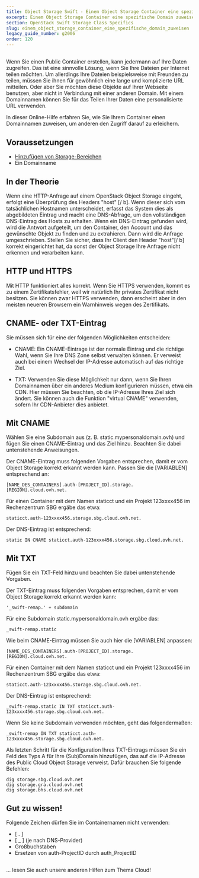 ```yaml
---
title: Object Storage Swift - Einem Object Storage Container eine spezifische Domain zuweisen
excerpt: Einem Object Storage Container eine spezifische Domain zuweisen
section: OpenStack Swift Storage Class Specifics
slug: einem_object_storage_container_eine_spezifische_domain_zuweisen
legacy_guide_number: g2006
order: 120
---
```



## 
Wenn Sie einen Public Container erstellen, kann jedermann auf Ihre Daten zugreifen. Das ist eine sinnvolle Lösung, wenn Sie Ihre Dateien per Internet teilen möchten.
Um allerdings Ihre Dateien beispielsweise mit Freunden zu teilen, müssen Sie ihnen für gewöhnlich eine lange und komplizierte URL mitteilen.
Oder aber Sie möchten diese Objekte auf Ihrer Webseite benutzen, aber nicht in Verbindung mit einer anderen Domain.
Mit einem Domainnamen können Sie für das Teilen Ihrer Daten eine personalisierte URL verwenden.

In dieser Online-Hilfe erfahren Sie, wie Sie Ihrem Container einen Domainnamen zuweisen, um anderen den Zugriff darauf zu erleichern.


## Voraussetzungen

- [Hinzufügen von Storage-Bereichen](https://docs.ovh.com/de/public-cloud/hinzufugen_von_storage-bereichen/)
- Ein Domainname




## In der Theorie
Wenn eine HTTP-Anfrage auf einem OpenStack Object Storage eingeht, erfolgt eine Überprüfung des Headers  "host" [/ b]. Wenn dieser sich vom tatsächlichen Hostnamen unterscheidet, erfasst das System dies als abgebildeten Eintrag und macht eine DNS-Abfrage, um den vollständigen DNS-Eintrag des Hosts zu erhalten.
Wenn ein DNS-Eintrag gefunden wird, wird die Antwort aufgeteilt, um den Container, den Account und das gewünschte Objekt zu finden und zu extrahieren. Dann wird die Anfrage umgeschrieben.
Stellen Sie sicher, dass Ihr Client den Header "host"[/ b] korrekt eingerichtet hat, da sonst der Object Storage Ihre Anfrage nicht erkennen und verarbeiten kann.


## HTTP und HTTPS
Mit HTTP funktioniert alles korrekt.
Wenn Sie HTTPS verwenden, kommt es zu einem Zertifikatsfehler, weil wir natürlich Ihr privates Zertifikat nicht besitzen.
Sie können zwar HTTPS verwenden, dann erscheint aber in den meisten neueren Browsern ein Warnhinweis wegen des Zertifikats.


## CNAME- oder TXT-Eintrag
Sie müssen sich für eine der folgenden Möglichkeiten entscheiden:


- CNAME: Ein CNAME-Eintrage ist der normale Eintrag und die richtige Wahl, wenn Sie Ihre DNS Zone selbst verwalten können. Er verweist auch bei einem Wechsel der IP-Adresse automatisch auf das richtige Ziel.

- TXT: Verwenden Sie diese Möglichkeit nur dann, wenn Sie Ihren Domainnamen über ein anderes Medium konfigurieren müssen, etwa ein CDN. Hier müssen Sie beachten, ob die IP-Adresse Ihres Ziel sich ändert. Sie können auch die Funktion "virtual CNAME" verwenden, sofern Ihr CDN-Anbieter dies anbietet.




## Mit CNAME
Wählen Sie eine Subdomain aus (z. B. static.mypersonaldomain.ovh) und fügen Sie einen CNAME-Eintrag und das Ziel hinzu. Beachten Sie dabei untenstehende Anweisungen.

Der CNAME-Eintrag muss folgenden Vorgaben entsprechen, damit er vom Object Storage korrekt erkannt werden kann. Passen Sie die [VARIABLEN] entsprechend an:


```
[NAME_DES_CONTAINERS].auth-[PROJECT_ID].storage.[REGION].cloud.ovh.net.
```


Für einen Container mit dem Namen staticct und ein Projekt 123xxxx456 im Rechenzentrum SBG ergäbe das etwa:


```
staticct.auth-123xxxx456.storage.sbg.cloud.ovh.net.
```


Der DNS-Eintrag ist entsprechend:


```
static IN CNAME staticct.auth-123xxxx456.storage.sbg.cloud.ovh.net.
```




## Mit TXT
Fügen Sie ein TXT-Feld hinzu und beachten Sie dabei untenstehende Vorgaben.

Der TXT-Eintrag muss folgenden Vorgaben entsprechen, damit er vom Object Storage korrekt erkannt werden kann:


```
'_swift-remap.' + subdomain
```


Für eine Subdomain static.mypersonaldomain.ovh ergäbe das:


```
_swift-remap.static
```


Wie beim CNAME-Eintrag müssen Sie auch hier die [VARIABLEN] anpassen:


```
[NAME_DES_CONTAINERS].auth-[PROJECT_ID].storage.[REGION].cloud.ovh.net.
```


Für einen Container mit dem Namen staticct und ein Projekt 123xxxx456 im Rechenzentrum SBG ergäbe das etwa:


```
staticct.auth-123xxxx456.storage.sbg.cloud.ovh.net.
```


Der DNS-Eintrag ist entsprechend:


```
_swift-remap.static IN TXT staticct.auth-123xxxx456.storage.sbg.cloud.ovh.net.
```


Wenn Sie keine Subdomain verwenden möchten, geht das folgendermaßen:


```
_swift-remap IN TXT staticct.auth-123xxxx456.storage.sbg.cloud.ovh.net.
```


Als letzten Schritt für die Konfiguration Ihres TXT-Eintrags müssen Sie ein Feld des Typs A für Ihre (Sub)Domain hinzufügen, das auf die IP-Adresse des Public Cloud Object Storage verweist.
Dafür brauchen Sie folgende Befehlen:


```
dig storage.sbg.cloud.ovh.net
dig storage.gra.cloud.ovh.net
dig storage.bhs.cloud.ovh.net
```



## Gut zu wissen!
Folgende Zeichen dürfen Sie im Containernamen nicht verwenden:


- [ . ]
- [ _ ] (je nach DNS-Provider)
- Großbuchstaben
- Ersetzen von auth-ProjectID durch auth_ProjectID




## 
... lesen Sie auch unsere anderen Hilfen zum Thema Cloud!


